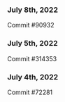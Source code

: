 ### July 8th, 2022

Commit #90932

### July 5th, 2022

Commit #314353


### July 4th, 2022

Commit #72281
